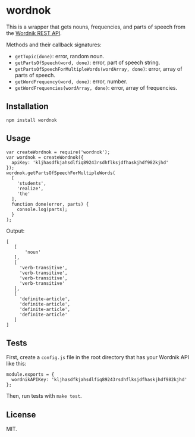 wordnok
==================

This is a wrapper that gets nouns, frequencies, and parts of speech from the [Wordnik REST API](http://developer.wordnik.com/docs.html).

Methods and their callback signatures:

- `getTopic(done)`: error, random noun.
- `getPartsOfSpeech(word, done)`: error, part of speech string.
- `getPartsOfSpeechForMultipleWords(wordArray, done)`: error, array of parts of speech.
- `getWordFrequency(word, done)`: error, number.
- `getWordFrequencies(wordArray, done)`: error, array of frequencies.

Installation
------------

    npm install wordnok

Usage
-----

    var createWordnok = require('wordnok');
    var wordnok = createWordnok({
      apiKey: 'kljhasdfkjahsdlfiq89243rsdhflksjdfhaskjhdf982kjhd'
    });
    wordnok.getPartsOfSpeechForMultipleWords(
      [
        'students',
        'realize',
        'the'
      ],
      function done(error, parts) {
        console.log(parts);
      }
    );

Output:

    [
       [
           'noun'
       ],
       [
         'verb-transitive',
         'verb-transitive',
         'verb-transitive',
         'verb-transitive'
       ],
       [
         'definite-article',
         'definite-article',
         'definite-article',
         'definite-article'
       ]
    ]

Tests
-----

First, create a `config.js` file in the root directory that has your Wordnik API like this:

    module.exports = {
      wordnikAPIKey: 'kljhasdfkjahsdlfiq89243rsdhflksjdfhaskjhdf982kjhd'
    };

Then, run tests with `make test`.

License
-------

MIT.

